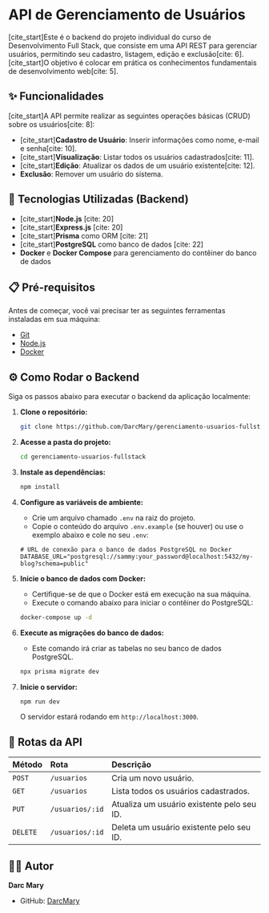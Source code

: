 # API de Gerenciamento de Usuários

[cite\_start]Este é o backend do projeto individual do curso de Desenvolvimento Full Stack, que consiste em uma API REST para gerenciar usuários, permitindo seu cadastro, listagem, edição e exclusão[cite: 6]. [cite\_start]O objetivo é colocar em prática os conhecimentos fundamentais de desenvolvimento web[cite: 5].

## ✨ Funcionalidades

[cite\_start]A API permite realizar as seguintes operações básicas (CRUD) sobre os usuários[cite: 8]:

  - [cite\_start]**Cadastro de Usuário**: Inserir informações como nome, e-mail e senha[cite: 10].
  - [cite\_start]**Visualização**: Listar todos os usuários cadastrados[cite: 11].
  - [cite\_start]**Edição**: Atualizar os dados de um usuário existente[cite: 12].
  - **Exclusão**: Remover um usuário do sistema.

## 🚀 Tecnologias Utilizadas (Backend)

  - [cite\_start]**Node.js** [cite: 20]
  - [cite\_start]**Express.js** [cite: 20]
  - [cite\_start]**Prisma** como ORM [cite: 21]
  - [cite\_start]**PostgreSQL** como banco de dados [cite: 22]
  - **Docker** e **Docker Compose** para gerenciamento do contêiner do banco de dados

## 📋 Pré-requisitos

Antes de começar, você vai precisar ter as seguintes ferramentas instaladas em sua máquina:

  - [Git](https://git-scm.com)
  - [Node.js](https://nodejs.org/en/)
  - [Docker](https://www.docker.com/)

## ⚙️ Como Rodar o Backend

Siga os passos abaixo para executar o backend da aplicação localmente:

1.  **Clone o repositório:**

    ```bash
    git clone https://github.com/DarcMary/gerenciamento-usuarios-fullstack.git
    ```

2.  **Acesse a pasta do projeto:**

    ```bash
    cd gerenciamento-usuarios-fullstack
    ```

3.  **Instale as dependências:**

    ```bash
    npm install
    ```

4.  **Configure as variáveis de ambiente:**

      * Crie um arquivo chamado `.env` na raiz do projeto.
      * Copie o conteúdo do arquivo `.env.example` (se houver) ou use o exemplo abaixo e cole no seu `.env`:

    <!-- end list -->

    ```env
    # URL de conexão para o banco de dados PostgreSQL no Docker
    DATABASE_URL="postgresql://sammy:your_password@localhost:5432/my-blog?schema=public"
    ```

5.  **Inicie o banco de dados com Docker:**

      * Certifique-se de que o Docker está em execução na sua máquina.
      * Execute o comando abaixo para iniciar o contêiner do PostgreSQL:

    <!-- end list -->

    ```bash
    docker-compose up -d
    ```

6.  **Execute as migrações do banco de dados:**

      * Este comando irá criar as tabelas no seu banco de dados PostgreSQL.

    <!-- end list -->

    ```bash
    npx prisma migrate dev
    ```

7.  **Inicie o servidor:**

    ```bash
    npm run dev
    ```

    O servidor estará rodando em `http://localhost:3000`.

## 🔀 Rotas da API

| Método | Rota                | Descrição                                |
| :----- | :------------------ | :----------------------------------------- |
| `POST` | `/usuarios`         | Cria um novo usuário.                      |
| `GET`  | `/usuarios`         | Lista todos os usuários cadastrados.       |
| `PUT`  | `/usuarios/:id`     | Atualiza um usuário existente pelo seu ID. |
| `DELETE`| `/usuarios/:id`    | Deleta um usuário existente pelo seu ID.  |

## 👨‍💻 Autor

**Darc Mary**

  * GitHub: [DarcMary](https://www.google.com/search?q=https://github.com/DarcMary)
